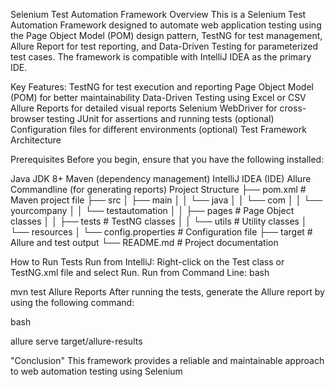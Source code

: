 Selenium Test Automation Framework
Overview
This is a Selenium Test Automation Framework designed to automate web application testing using the Page Object Model (POM) design pattern, TestNG for test management, Allure Report for test reporting, and Data-Driven Testing for parameterized test cases. The framework is compatible with IntelliJ IDEA as the primary IDE.

Key Features:
TestNG for test execution and reporting
Page Object Model (POM) for better maintainability
Data-Driven Testing using Excel or CSV
Allure Reports for detailed visual reports
Selenium WebDriver for cross-browser testing
JUnit for assertions and running tests (optional)
Configuration files for different environments (optional)
Test Framework Architecture

Prerequisites
Before you begin, ensure that you have the following installed:

Java JDK 8+
Maven (dependency management)
IntelliJ IDEA (IDE)
Allure Commandline (for generating reports)
Project Structure
├── pom.xml               # Maven project file
├── src
│   ├── main
│   │   └── java
│   │       └── com
│   │           └── yourcompany
│   │               └── testautomation
│   │                   ├── pages       # Page Object classes
│   │                   ├── tests       # TestNG classes
│   │                   └── utils       # Utility classes
│   └── resources
│       └── config.properties  # Configuration file
├── target                # Allure and test output
└── README.md             # Project documentation



How to Run Tests
Run from IntelliJ:
Right-click on the Test class or TestNG.xml file and select Run.
Run from Command Line:
bash

mvn test
Allure Reports
After running the tests, generate the Allure report by using the following command:

bash

allure serve target/allure-results


"Conclusion"
This framework provides a reliable and maintainable approach to web automation testing using Selenium
